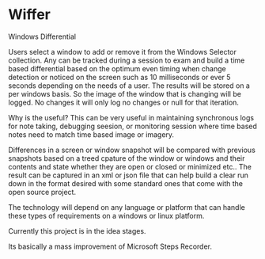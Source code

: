 # Wiffer
Windows Differential

Users select a window to add or remove it from the Windows Selector collection.  Any can be tracked during a session to exam and build a time based differential based on the optimum even timing when change detection or noticed on the screen such as 10 milliseconds or ever 5 seconds depending on the needs of a user.   The results will be stored on a per windows basis.  So the image of the window that is changing will be logged.  No changes it will only log no changes or null for that iteration.

Why is the useful?  This can be very useful in maintaining synchronous logs for note taking, debugging seesion, or monitoring session where time based notes need to match time based image or imagery.

Differences in a screen or window snapshot will be compared with previous snapshots based on a treed cpature of the window or windows and their contents and state whether they are open or closed or minimized etc..
The result can be captured in an xml or json file that can help build a clear run down in the format desired with some standard ones that come with the open source project.

The technology will depend on any language or platform that can handle these types of requirements on a windows or linux platform.  

Currently this project is in the idea stages.

Its basically a mass improvement of Microsoft Steps Recorder.
